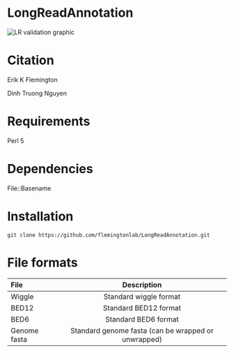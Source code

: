 # LongReadAnnotation 
![LR validation graphic](images/2_long_read_validation_schematic.png)

# Citation

Erik K Flemington

Dinh Truong Nguyen

# Requirements
Perl 5

# Dependencies
File::Basename

# Installation
```
git clone https://github.com/flemingtonlab/LongReadAnnotation.git
```

# File formats

| File    | Description     |
|:---------------|:---------------:|
|Wiggle  | Standard wiggle format |
| BED12 | Standard BED12 format  |
| BED6 | Standard BED6 format  |
| Genome fasta | Standard genome fasta (can be wrapped or unwrapped)|
